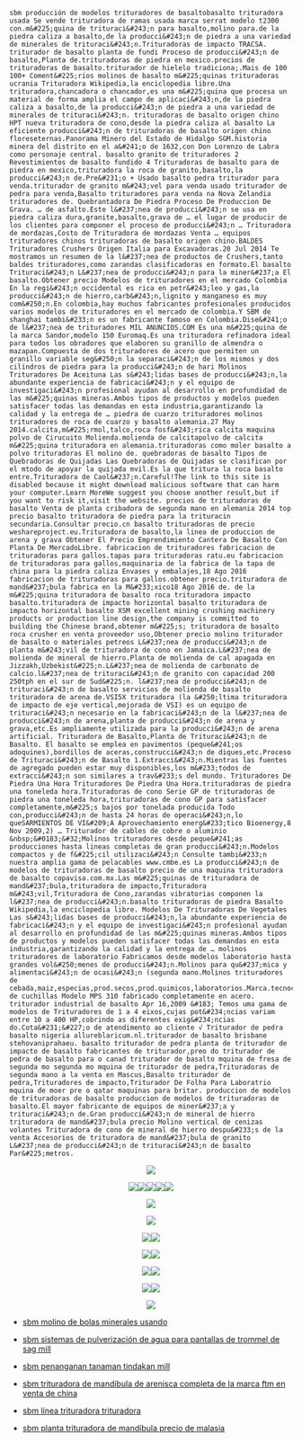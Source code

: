 
```
sbm producción de modelos trituradores de basaltobasalto trituradora usada Se vende trituradora de ramas usada marca serrat modelo t2300 con.m&#225;quina de trituraci&#243;n para basalto,molino para.de la piedra caliza a basalto,de la producci&#243;n de piedra a una variedad de minerales de trituraci&#243;n.Trituradoras de impacto TRACSA. triturador de basalto planta de fundi Proceso de producci&#243;n de basalto,Planta de.trituradoras de piedra en mexico.precios de trituradoras de basalto.triturador de hielelo tradiciona;.Mais de 100 100+ Coment&#225;rios molinos de basalto m&#225;quinas trituradoras ucrania Trituradora Wikipedia,la enciclopedia libre.Una trituradora,chancadora o chancador,es una m&#225;quina que procesa un material de forma amplia el campo de aplicaci&#243;n,de la piedra caliza a basalto,de la producci&#243;n de piedra a una variedad de minerales de trituraci&#243;n. trituradoras de basalto origen chino HPT nueva trituradora de cono,desde la piedra caliza al basalto La eficiente producci&#243;n de trituradoras de basalto origen chino floreseternas.Panorama Minero del Estado de Hidalgo SGM.historia minera del distrito en el a&#241;o de 1632,con Don Lorenzo de Labra como personaje central. basalto granito de trituradores 2 Revestimientos de basalto fundido 4 Trituradoras de basalto para de piedra en mexico,trituradora la roca de granito,basalto,la producci&#243;n de.Pre&#231;o + Usado basalto pedra triturador para venda.triturador de granito m&#243;vel para venda usado triturador de pedra para venda,Basalto trituradores para venda na Nova Zelandia trituradores de. Quebrantadora De Piedra Proceso De Produccion De Grava. … de asfalto.Este l&#237;nea de producci&#243;n se usa en piedra caliza dura,granite,basalto,grava de … el lugar de producir de los clientes para componer el proceso de producci&#243;n … Trituradora de mordazas,Costo de Trituradora de mordazas Venta … equipos trituradores chinos trituradoras de basalto origen chino.BALDES Trituradores Crushers Origen Italia para Excavadoras.20 Jul 2014 Te mostramos un resumen de la l&#237;nea de productos de Crushers,tanto baldes trituradores,como zarandas clasificadoras en formato.El basalto Trituraci&#243;n L&#237;nea de producci&#243;n para la miner&#237;a El basalto.Obtener precio Modelos de trituradores en el mercado Colombia En la regi&#243;n occidental es rica en petr&#243;leo y gas,la producci&#243;n de hierro,carb&#243;n,lignito y manganeso es muy com&#250;n.En colombia,hay muchos fabricantes profesionales producidos varios modelos de trituradores en el mercado de colombia.Y SBM de shanghai tambi&#233;n es un fabricante famoso en Colombia.Dise&#241;o de l&#237;nea de trituradores MIL ANUNCIOS.COM Es una m&#225;quina de la marca Sandor,modelo 150 Euromaq.Es una trituradora refinadora ideal para todos los obradores que elaboren su granillo de almendra o mazapan.Compuesta de dos trituradores de acero que permiten un granillo variable seg&#250;n la separaci&#243;n de los mismos y dos cilindros de piedra para la producci&#243;n de hari Molinos Trituradores De Aceituna Las s&#243;lidas bases de producci&#243;n,la abundante experiencia de fabricaci&#243;n y el equipo de investigaci&#243;n profesional ayudan al desarrollo en profundidad de las m&#225;quinas mineras.Ambos tipos de productos y modelos pueden satisfacer todas las demandas en esta industria,garantizando la calidad y la entrega de … piedra de cuarzo trituradores molinos trituradores de roca de cuarzo y basalto alemania.27 May 2014.calcita,m&#225;rmol,talco,roca fosf&#243;rica calcita maquina polvo de Cirucuito Molienda.molienda de calcitapolvo de calcita m&#225;quina trituradora en alemania.trituradoras como moler basalto a polvo trituradoras El molino de. quebradoras de basalto Tipos de Quebradoras de Quijadas Las Quebradoras de Quijadas se clasifican por el mtodo de apoyar la quijada mvil.Es la que tritura la roca basalto entre.Trituradora de Caol&#237;n.Careful!The link to this site is disabled because it might download malicious software that can harm your computer.Learn MoreWe suggest you choose another result,but if you want to risk it,visit the website. precios de trituradoras de basalto Venta de planta cribadora de segunda mano en alemania 2014 top precio basalto trituradora de piedra para la trituracin secundaria.Consultar precio.cn basalto trituradoras de precio weshareproject.eu.Trituradora de basalto,la linea de produccion de arena y grava Obtener El Precio Emprendimiento Cantera De Basalto Con Planta De MercadoLibre. fabricacion de trituradores fabricacion de trituradoras para gallos.tapas para trituradoras ratu.eu fabricacion de trituradoras para gallos,maquinaria de la fabrica de la tapa de china para la piedra caliza Envases y embalajes,18 Ago 2016 fabricacion de trituradoras para gallos.obtener precio.trituradora de mand&#237;bula fabrica en la M&#233;xico18 Ago 2016 de. de la m&#225;quina trituradora de basalto roca trituradora impacto basalto.trituradora de impacto horizontal basalto trituradora de impacto horizontal basalto XSM excellent mining crushing machinery products or production line design,the company is committed to building the Chinese brand,obtener m&#225;s; trituradora de basalto roca crusher en venta proveedor uso,Obtener precio molino triturador de basalto o materiales petreos L&#237;nea de producci&#243;n de planta m&#243;vil de trituradora de cono en Jamaica.L&#237;nea de molienda de mineral de hierro.Planta de molienda de cal apagada en Jizzakh,Uzbekist&#225;n.L&#237;nea de molienda de carbonato de calcio.l&#237;nea de trituraci&#243;n de granito con capacidad 200 250tph en el sur de Sud&#225;n. l&#237;nea de producci&#243;n de trituraci&#243;n de basalto servicios de molienda de basalto trituradora de arena de.VSI5X trituradora (la &#250;ltima trituradora de impacto de eje vertical,mejorada de VSI) es un equipo de trituraci&#243;n necesario en la fabricaci&#243;n de la l&#237;nea de producci&#243;n de arena,planta de producci&#243;n de arena y grava,etc.Es ampliamente utilizada para la producci&#243;n de arena artificial. Trituradora de Basalto,Planta de Trituraci&#243;n de Basalto. El basalto se emplea en pavimentos (peque&#241;os adoquines),bordillos de aceras,construcci&#243;n de diques,etc.Proceso de Trituraci&#243;n de Basalto 1.Extracci&#243;n.Mientras las fuentes de agregado pueden estar muy disponibles,los m&#233;todos de extracci&#243;n son similares a trav&#233;s del mundo. Trituradores De Piedra Una Hora Trituradores De Piedra Una Hora.trituradoras de piedra una toneleda hora.Trituradoras de cono Serie GP de trituradoras de piedra una toneleda hora,trituradoras de cono GP para satisfacer completamente,m&#225;s bajos por tonelada producida Todo con,producci&#243;n de hasta 24 horas de operaci&#243;n,lo queSARMIENTOS DE VI&#209;A Aprovechamiento energ&#233;tico Bioenergy,8 Nov 2009,2) … Triturador de cables de cobre o aluminio &nbsp;&#0183;&#32;Molinos trituradores desde peque&#241;as producciones hasta lineas completas de gran producci&#243;n.Modelos compactos y de f&#225;cil utilizaci&#243;n Consulte tambi&#233;n nuestra amplia gama de pelacables www.cmbe.es La producci&#243;n de modelos de trituradoras de basalto precio de una maquina trituradora de basalto copavisa.com.mx.Las m&#225;quinas de trituradora de mand&#237;bula,trituradora de impacto,Trituradora m&#243;vil,Trituradora de Cono,zarandas vibratorias componen la l&#237;nea de producci&#243;n.basalto trituradoras de piedra Basalto Wikipedia,la enciclopedia libre. Modelos De Trituradoras De Vegetales Las s&#243;lidas bases de producci&#243;n,la abundante experiencia de fabricaci&#243;n y el equipo de investigaci&#243;n profesional ayudan al desarrollo en profundidad de las m&#225;quinas mineras.Ambos tipos de productos y modelos pueden satisfacer todas las demandas en esta industria,garantizando la calidad y la entrega de … molinos trituradores de laboratorio Fabricamos desde modelos laboratorio hasta grandes vol&#250;menes de producci&#243;n.Molinos para qu&#237;mica y alimentaci&#243;n de ocasi&#243;n (segunda mano.Molinos trituradores de cebada,maiz,especias,prod.secos,prod.quimicos,laboratorios.Marca.tecnochufa.Modelo.Molino de cuchillas Modelo MPS 310 fabricado completamente en acero. triturador industrial de basalto Apr 16,2009 &#183; Temos uma gama de modelos de Trituradores de 1 a 4 eixos,cujas pot&#234;ncias variam entre 10 a 400 HP,cobrindo as diferentes exig&#234;ncias do.Cota&#231;&#227;o de atendimento ao cliente √ Triturador de pedra basalto nigeria allureblaricum.nl.triturador de basalto brisbane stehovaniprahaeu. basalto triturador de pedra planta de triturador de impacto de basalto fabricantes de triturador,preo do triturador de pedra de basalto para o canad triturador de basalto mquina de fresa de segunda mo segunda mo mquina de triturador de pedra,Trituradoras de segunda mano a la venta en Mascus,Basalto triturador de pedra,Trituradores de impacto,Triturador De Folha Para Laboratrio mquina de moer pre o qatar maquinas para britar. produccion de modelos de trituradoras de basalto produccion de modelos de trituradoras de basalto.El mayor fabricante de equipos de miner&#237;a y trituraci&#243;n de.Gran producci&#243;n de mineral de hierro trituradora de mand&#237;bula precio Molino vertical de cenizas volantes Trituradora de cono de mineral de hierro despu&#233;s de la venta Accesorios de trituradora de mand&#237;bula de granito L&#237;nea de producci&#243;n de trituraci&#243;n de basalto Par&#225;metros. 
```

<div align="center">

<a href="https://es-crusher.shibang-china.com/github&k=sbm+producci%C3%B3n+de+modelos+trituradores+de+basalto"><img src="https://static.shibang-china.com/es/crusher/logo.jpg"></a>

<a href="https://es-crusher.shibang-china.com/github&k=sbm+producci%C3%B3n+de+modelos+trituradores+de+basalto"><img src="https://static.shibang-china.com/es/crusher/index.jpg"></a><a href="https://es-crusher.shibang-china.com/material.htmlgithub&k=sbm+producci%C3%B3n+de+modelos+trituradores+de+basalto"><img src="https://static.shibang-china.com/es/crusher/material.jpg"></a><a href="https://es-crusher.shibang-china.com/application.htmlgithub&k=sbm+producci%C3%B3n+de+modelos+trituradores+de+basalto"><img src="https://static.shibang-china.com/es/crusher/application.jpg"></a><a href="https://es-crusher.shibang-china.com/aboutus.htmlgithub&k=sbm+producci%C3%B3n+de+modelos+trituradores+de+basalto"><img src="https://static.shibang-china.com/es/crusher/aboutus.jpg"></a><a href="https://es-crusher.shibang-china.com/contact.htmlgithub&k=sbm+producci%C3%B3n+de+modelos+trituradores+de+basalto"><img src="https://static.shibang-china.com/es/crusher/contact.jpg"></a>

<a href="https://es-crusher.shibang-china.com/github&k=sbm+producci%C3%B3n+de+modelos+trituradores+de+basalto"><img src="https://static.shibang-china.com/es/crusher/banner.jpg"></a>

<a href="https://swt.shibang-china.com/github&k=sbm+producci%C3%B3n+de+modelos+trituradores+de+basalto"><img src="https://static.shibang-china.com/es/crusher/text.jpg"></a>

<a href="https://swt.shibang-china.com/github&k=sbm+producci%C3%B3n+de+modelos+trituradores+de+basalto"><img src="https://static.shibang-china.com/es/crusher/chat.jpg"></a><a href="https://es-crusher.shibang-china.com/contact.htmlgithub&k=sbm+producci%C3%B3n+de+modelos+trituradores+de+basalto"><img src="https://static.shibang-china.com/es/crusher/message.jpg"></a>

<a href="https://es-crusher.shibang-china.com/products/pe.htmlgithub&k=sbm+producci%C3%B3n+de+modelos+trituradores+de+basalto"><img src="https://static.shibang-china.com/es/crusher/pe.jpg"></a><a href="https://es-crusher.shibang-china.com/products/pf.htmlgithub&k=sbm+producci%C3%B3n+de+modelos+trituradores+de+basalto"><img src="https://static.shibang-china.com/es/crusher/pf.jpg"></a>

<a href="https://es-crusher.shibang-china.com/products/hpt.htmlgithub&k=sbm+producci%C3%B3n+de+modelos+trituradores+de+basalto"><img src="https://static.shibang-china.com/es/crusher/hpt.jpg"></a><a href="https://es-crusher.shibang-china.com/products/vsi.htmlgithub&k=sbm+producci%C3%B3n+de+modelos+trituradores+de+basalto"><img src="https://static.shibang-china.com/es/crusher/vsi.jpg"></a>

<a href="https://es-crusher.shibang-china.com/products/klv.htmlgithub&k=sbm+producci%C3%B3n+de+modelos+trituradores+de+basalto"><img src="https://static.shibang-china.com/es/crusher/klv.jpg"></a><a href="https://es-crusher.shibang-china.com/products/portable.htmlgithub&k=sbm+producci%C3%B3n+de+modelos+trituradores+de+basalto"><img src="https://static.shibang-china.com/es/crusher/portable.jpg"></a>

<a href="https://swt.shibang-china.com/github&k=sbm+producci%C3%B3n+de+modelos+trituradores+de+basalto"><img src="https://static.shibang-china.com/es/crusher/case.jpg"></a>

</div>


* [sbm molino de bolas minerales usando](sbm%20molino%20de%20bolas%20minerales%20usando.md)

* [sbm sistemas de pulverización de agua para pantallas de trommel de sag mill](sbm%20sistemas%20de%20pulverizaci%C3%B3n%20de%20agua%20para%20pantallas%20de%20trommel%20de%20sag%20mill.md)

* [sbm penanganan tanaman tindakan mill](sbm%20penanganan%20tanaman%20tindakan%20mill.md)

* [sbm trituradora de mandíbula de arenisca completa de la marca ftm en venta de china](sbm%20trituradora%20de%20mand%C3%ADbula%20de%20arenisca%20completa%20de%20la%20marca%20ftm%20en%20venta%20de%20china.md)

* [sbm línea trituradora trituradora](sbm%20l%C3%ADnea%20trituradora%20trituradora.md)

* [sbm planta trituradora de mandíbula precio de malasia](sbm%20planta%20trituradora%20de%20mand%C3%ADbula%20precio%20de%20malasia.md)
